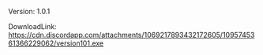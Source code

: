 Version: 1.0.1

DownloadLink: https://cdn.discordapp.com/attachments/1069217893432172605/1095745361366229062/version101.exe
